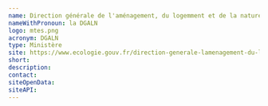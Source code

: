 ```yaml
---
name: Direction générale de l'aménagement, du logemment et de la nature
nameWithPronoun: la DGALN
logo: mtes.png
acronym: DGALN
type: Ministère
site: https://www.ecologie.gouv.fr/direction-generale-lamenagement-du-logement-et-nature-dgaln
short: 
description: 
contact: 
siteOpenData: 
siteAPI: 
---
```

